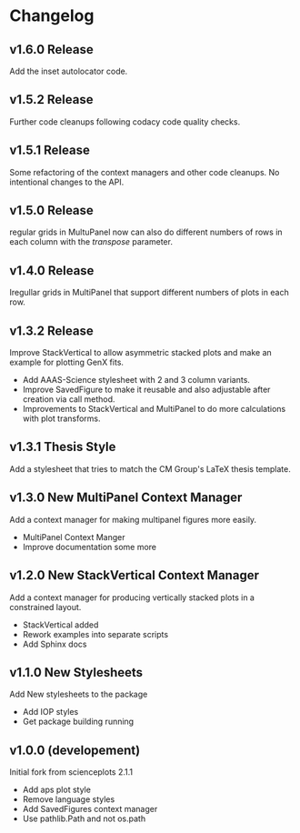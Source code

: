 # Changelog
## v1.6.0 Release

Add the inset autolocator code.

## v1.5.2 Release

Further code cleanups following codacy code quality checks.

## v1.5.1 Release

Some refactoring of the context managers and other code cleanups. No intentional changes to the API.

## v1.5.0 Release

regular grids in MultuPanel now can also do different numbers of rows in each column with the _transpose_ parameter.

## v1.4.0 Release

Iregullar grids in MultiPanel that support different numbers of plots in each row.

## v1.3.2 Release

Improve StackVertical to allow asymmetric stacked plots and make an example for plotting
GenX fits.

- Add AAAS-Science stylesheet with 2 and 3 column variants.
- Improve SavedFigure to make it reusable and also adjustable after creation via call method.
- Improvements to StackVertical and MultiPanel to do more calculations with plot transforms.

## v1.3.1 Thesis Style

Add a stylesheet that tries to match the CM Group's LaTeX thesis template.

## v1.3.0 New MultiPanel Context Manager

Add a context manager for making multipanel figures more easily.

- MultiPanel Context Manger
- Improve documentation some more

## v1.2.0 New StackVertical Context Manager

Add a context manager for producing vertically stacked plots in a constrained layout.

- StackVertical added
- Rework examples into separate scripts
- Add Sphinx docs

## v1.1.0 New Stylesheets

Add New stylesheets to the package

- Add IOP styles
- Get package building running

## v1.0.0 (developement)

Initial fork from scienceplots 2.1.1

- Add aps plot style
- Remove language styles
- Add SavedFigures context manager
- Use pathlib.Path and not os.path
